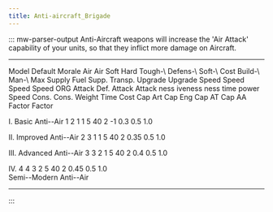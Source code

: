 ```yaml
---
title: Anti-aircraft_Brigade
---
```

::: mw-parser-output
Anti-Aircraft weapons will increase the \'Air Attack\' capability of
your units, so that they inflict more damage on Aircraft.

  ------------------------ --------- -------- -------- ------ -------- -------- --------- ---------- -------- -- ------ --------- ------- ------- -------- ------- ------- --------- --------- --------- ------- ------- ------- -------
  Model                    Default   Morale   Air      Air    Soft     Hard     Tough-\   Defens-\   Soft-\      Cost   Build-\   Man-\   Max     Supply   Fuel    Supp.   Transp.   Upgrade   Upgrade   Speed   Speed   Speed   Speed
                           ORG                Attack   Def.   Attack   Attack   ness      iveness    ness               time      power   Speed   Cons.    Cons.           Weight    Time      Cost      Cap Art Cap Eng Cap AT  Cap AA
                                                                                                                                                                                     Factor    Factor                            

  I. Basic Anti--Air                          1        2               1                  1                      5      40        2       -1      0.3                                0.5       1.0                               

  II\. Improved Anti--Air                     2        3               1                  1                      5      40        2               0.35                               0.5       1.0                               

  III\. Advanced Anti--Air                    3        3               2                  1                      5      40        2               0.4                                0.5       1.0                               

  IV\.                                        4        4               3                  2                      5      40        2               0.45                               0.5       1.0                               
  Semi--Modern Anti--Air                                                                                                                                                                                                         
  ------------------------ --------- -------- -------- ------ -------- -------- --------- ---------- -------- -- ------ --------- ------- ------- -------- ------- ------- --------- --------- --------- ------- ------- ------- -------
:::
